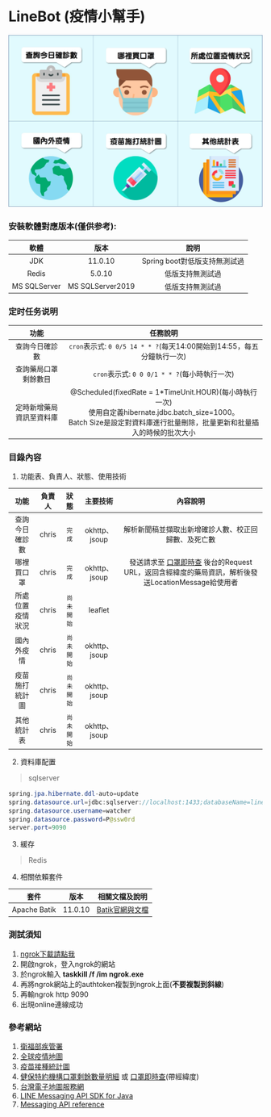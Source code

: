# LineBot (疫情小幫手)
![目錄](https://github.com/chrisluo5311/LineBot/blob/master/src/main/resources/static/menufinal.jpg "line bot richmenu")

### 安裝軟體對應版本(僅供参考):
|  軟體  |  版本  |   說明   |
|:------:|:--------:|:------------:|
|  JDK  | 11.0.10   | Spring boot對低版支持無測試過 |
|  Redis  | 5.0.10   | 低版支持無測試過  |
|  MS SQLServer  | MS SQLServer2019  | 低版支持無測試過 |

### 定时任务说明

|  功能  |  任務說明  |
|:------:|:--------:|
|  查詢今日確診數   | `cron`表示式: `0 0/5 14 * * ?`(每天14:00開始到14:55，每五分鐘執行一次)  |
|  查詢藥局口罩剩餘數目   | `cron`表示式: `0 0 0/1 * * ?`(每小時執行一次)  |
|  定時新增藥局資訊至資料庫   | @Scheduled(fixedRate = 1*TimeUnit.HOUR)(每小時執行一次)<br>使用自定義hibernate.jdbc.batch_size=1000。<br>Batch Size是設定對資料庫進行批量刪除，批量更新和批量插入的時候的批次大小 |

### 目錄內容 
1. 功能表、負責人、狀態、使用技術 

|  功能  |    負責人    | 狀態 | 主要技術 | 內容說明 |
|:------:|:----------:|:------------:|:------------:| :----------:|
|  查詢今日確診數  |  chris  | `完成` | okhttp、jsoup | 解析新聞稿並擷取出新增確診人數、校正回歸數、及死亡數  |
|  哪裡買口罩  |  chris  | `完成` | okhttp、jsoup | 發送請求至 [口罩即時查](https://wenyo.github.io/maskmap/ "口罩即時查") 後台的Request URL，返回含經緯度的藥局資訊，解析後發送LocationMessage給使用者   |
|  所處位置疫情狀況  |  chris  |  `尚未開始` | leaflet |           |
|  國內外疫情  |  chris  |  `尚未開始`  | okhttp、jsoup |           |
|  疫苗施打統計圖  |  chris  |  `尚未開始`  | okhttp、jsoup |            |
|  其他統計表  |  chris  |  `尚未開始`  | okhttp、jsoup |             |

2. 資料庫配置 
> sqlserver
```java
spring.jpa.hibernate.ddl-auto=update
spring.datasource.url=jdbc:sqlserver://localhost:1433;databaseName=linebot
spring.datasource.username=watcher
spring.datasource.password=P@ssw0rd
server.port=9090
```

3. 緩存 
> Redis

4. 相關依賴套件 

|  套件  |  版本  |   相關文檔及說明   |
|:------:|:--------:|:------------:|
|  Apache Batik  | 11.0.10 | [Batik官網與文檔](https://xmlgraphics.apache.org/batik/) |

### 測試須知
1. [ngrok下載請點我](https://ngrok.com/download "ngrok")
2. 開啟ngrok，登入ngrok的網站
3. 於ngrok輸入 **taskkill /f /im ngrok.exe**
4. 再將ngrok網站上的authtoken複製到ngrok上面(**不要複製到斜線**)
5. 再輸ngrok http 9090  
6. 出現online連線成功

### 參考網站
1. [衛福部疾管署](https://www.cdc.gov.tw/ "link") 
2. [全球疫情地圖](https://covid-19.nchc.org.tw/ "全球疫情地圖")
3. [疫苗接種統計圖](https://covid-19.nchc.org.tw/dt_002-csse_covid_19_daily_reports_vaccine_city2.php "疫苗接種統計圖")
4. [健保特約機構口罩剩餘數量明細](https://data.gov.tw/dataset/116285 "口罩link") 或 [口罩即時查](https://wenyo.github.io/maskmap/ "口罩即時查")(帶經緯度)
5. [台灣電子地圖服務網](https://www.map.com.tw/ "台灣電子地圖服務網")
6. [LINE Messaging API SDK for Java](https://github.com/line/line-bot-sdk-java "LineBot API SDK")
7. [Messaging API reference](https://developers.line.biz/en/reference/messaging-api/ "LineBot API 文件")


